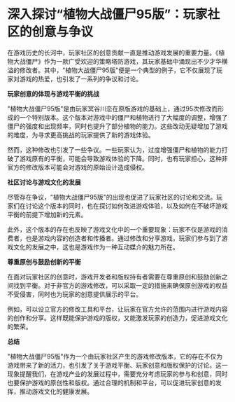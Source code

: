 # 深入探讨“植物大战僵尸95版”：玩家社区的创意与争议

在游戏历史的长河中，玩家社区的创意贡献一直是推动游戏发展的重要力量。《植物大战僵尸》作为一款广受欢迎的策略塔防游戏，其玩家基础中涌现出不少才华横溢的修改者。其中，"植物大战僵尸95版"便是一个典型的例子，它不仅展现了玩家对游戏的热爱，也引发了一系列的争议和讨论。

**玩家创意的体现与游戏平衡的挑战**

"植物大战僵尸95版"是由玩家冥谷川恋在原版游戏的基础上，通过95次修改而形成的一个特别版本。这个版本对游戏中的僵尸和植物进行了大幅度的调整，增强了僵尸的强度和出现频率，同时也提升了部分植物的能力。这些改动无疑增加了游戏的难度，为寻求更高挑战的玩家提供了新的游戏体验。

然而，这种修改也引发了一些争议。一些玩家认为，过度增强僵尸和植物的能力打破了游戏原有的平衡，可能会导致游戏体验的下降。同时，也有玩家担心，这种非官方的修改版本可能会对游戏的原始设计造成侵权。

**社区讨论与游戏文化的发展**

尽管存在争议，"植物大战僵尸95版"的出现也促进了玩家社区的讨论和交流。玩家们在讨论这个版本的同时，也在探讨如何改进游戏体验，以及如何在不破坏游戏平衡的前提下增加新的元素。

此外，这个版本的存在也反映了游戏文化中的一个重要现象：玩家不仅是游戏的消费者，也是游戏内容的创造者和传播者。通过修改和分享游戏，玩家们参与到了游戏文化的发展之中，这也是游戏作为一种互动媒介的魅力所在。

**尊重原创与鼓励创新的平衡**

在面对玩家社区的创意时，游戏开发者和版权持有者需要在尊重原创和鼓励创新之间找到平衡。对于非官方的游戏修改，可以采取一定的措施来确保原创游戏的权益不受侵害，同时也为玩家的创意提供展示的平台。

例如，可以设立官方的修改工具和平台，让玩家在官方允许的范围内进行游戏内容的创作和分享。这样既能保护游戏的版权，又能激发玩家的创造力，促进游戏文化的繁荣。

**总结**

"植物大战僵尸95版"作为一个由玩家社区产生的游戏修改版本，它的存在不仅为游戏带来了新的活力，也引发了关于游戏平衡、玩家创意和版权保护的讨论。这一现象提醒我们，在游戏产业的发展过程中，需要充分考虑玩家的参与和创意，同时也要保护游戏的原创性和版权。通过合理的机制和平台，可以促进玩家创意的发挥，推动游戏文化的健康发展。